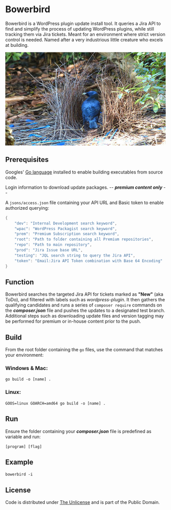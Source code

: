 # Bowerbird

Bowerbird is a WordPress plugin update install tool. It queries a Jira API to find and simplify the process of updating WordPress plugins, while still tracking them via Jira tickets. Meant for an environment where strict version control is needed. Named after a very industrious little creature who excels at building.

![Bird](bowerbird.webp)

## Prerequisites

Googles' [Go language](https://go.dev) installed to enable building executables from source code.

Login information to download update packages. -- ***premium content only*** --

A `jsons/access.json` file containing your API URL and Basic token to enable authorized querying:

``` go
{
    "dev": "Internal Development search keyword",
    "wpac": "WordPress Packagist search keyword",
    "prem": "Premium Subscription search keyword",
    "root": "Path to folder containing all Premium repositories",
    "repo": "Path to main repository",
    "prod": "Jira Issue base URL",
    "testing": "JQL search string to query the Jira API",
    "token": "Email:Jira API Token combination with Base 64 Encoding"
}
```

## Function

Bowerbird searches the targeted Jira API for tickets marked as **"New"** (aka ToDo), and filtered with labels such as *wordpress-plugin*. It then gathers the qualifying candidates and runs a series of `composer require` commands on the ***composer.json*** file and pushes the updates to a designated test branch. Additional steps such as downloading update files and version tagging may be performed for premium or in-house content prior to the push.


## Build

From the root folder containing the `go` files, use the command that matches your environment:

### Windows & Mac:

``` console
go build -o [name] .
```

### Linux:

``` console
GOOS=linux GOARCH=amd64 go build -o [name] .
```

## Run

Ensure the folder containing your ***composer.json*** file is predefined as variable and run:

``` console
[program] [flag]
```

## Example

``` console
bowerbird -i
```

## License

Code is distributed under [The Unlicense](https://github.com/farghul/bowerbird/blob/main/LICENSE.md) and is part of the Public Domain.
